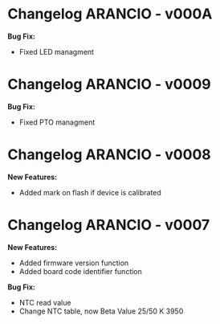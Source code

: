 # Changelog ARANCIO - v000A  
**Bug Fix:**
- Fixed LED managment

# Changelog ARANCIO - v0009  
**Bug Fix:**
- Fixed PTO managment

# Changelog ARANCIO - v0008  
**New Features:**
- Added mark on flash if device is calibrated


# Changelog ARANCIO - v0007  
**New Features:**
- Added firmware version function
- Added board code identifier function

**Bug Fix:**
- NTC read value
- Change NTC table, now Beta Value 25/50 K 3950